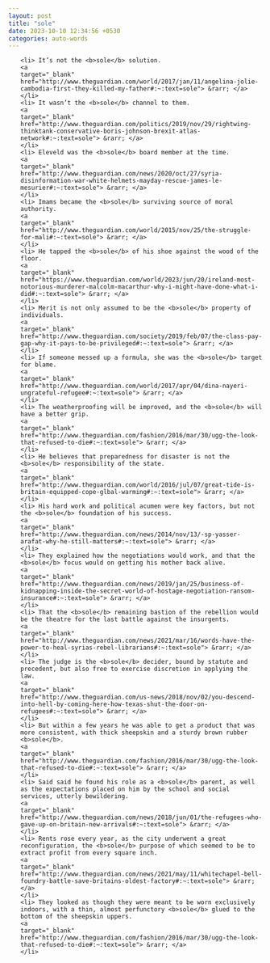```yaml
---
layout: post
title: "sole"
date: 2023-10-10 12:34:56 +0530
categories: auto-words
---
```

<ol>

    <li> It’s not the <b>sole</b> solution.
    <a 
    target="_blank" 
    href="http://www.theguardian.com/world/2017/jan/11/angelina-jolie-cambodia-first-they-killed-my-father#:~:text=sole"> &rarr; </a>
    </li>
    <li> It wasn’t the <b>sole</b> channel to them.
    <a 
    target="_blank" 
    href="http://www.theguardian.com/politics/2019/nov/29/rightwing-thinktank-conservative-boris-johnson-brexit-atlas-network#:~:text=sole"> &rarr; </a>
    </li>
    <li> Eleveld was the <b>sole</b> board member at the time.
    <a 
    target="_blank" 
    href="http://www.theguardian.com/news/2020/oct/27/syria-disinformation-war-white-helmets-mayday-rescue-james-le-mesurier#:~:text=sole"> &rarr; </a>
    </li>
    <li> Imams became the <b>sole</b> surviving source of moral authority.
    <a 
    target="_blank" 
    href="http://www.theguardian.com/world/2015/nov/25/the-struggle-for-mali#:~:text=sole"> &rarr; </a>
    </li>
    <li> He tapped the <b>sole</b> of his shoe against the wood of the floor.
    <a 
    target="_blank" 
    href="https://www.theguardian.com/world/2023/jun/20/ireland-most-notorious-murderer-malcolm-macarthur-why-i-might-have-done-what-i-did#:~:text=sole"> &rarr; </a>
    </li>
    <li> Merit is not only assumed to be the <b>sole</b> property of individuals.
    <a 
    target="_blank" 
    href="http://www.theguardian.com/society/2019/feb/07/the-class-pay-gap-why-it-pays-to-be-privileged#:~:text=sole"> &rarr; </a>
    </li>
    <li> If someone messed up a formula, she was the <b>sole</b> target for blame.
    <a 
    target="_blank" 
    href="http://www.theguardian.com/world/2017/apr/04/dina-nayeri-ungrateful-refugee#:~:text=sole"> &rarr; </a>
    </li>
    <li> The weatherproofing will be improved, and the <b>sole</b> will have a better grip.
    <a 
    target="_blank" 
    href="http://www.theguardian.com/fashion/2016/mar/30/ugg-the-look-that-refused-to-die#:~:text=sole"> &rarr; </a>
    </li>
    <li> He believes that preparedness for disaster is not the <b>sole</b> responsibility of the state.
    <a 
    target="_blank" 
    href="http://www.theguardian.com/world/2016/jul/07/great-tide-is-britain-equipped-cope-glbal-warming#:~:text=sole"> &rarr; </a>
    </li>
    <li> His hard work and political acumen were key factors, but not the <b>sole</b> foundation of his success.
    <a 
    target="_blank" 
    href="http://www.theguardian.com/news/2014/nov/13/-sp-yasser-arafat-why-he-still-matters#:~:text=sole"> &rarr; </a>
    </li>
    <li> They explained how the negotiations would work, and that the <b>sole</b> focus would on getting his mother back alive.
    <a 
    target="_blank" 
    href="http://www.theguardian.com/news/2019/jan/25/business-of-kidnapping-inside-the-secret-world-of-hostage-negotiation-ransom-insurance#:~:text=sole"> &rarr; </a>
    </li>
    <li> That the <b>sole</b> remaining bastion of the rebellion would be the theatre for the last battle against the insurgents.
    <a 
    target="_blank" 
    href="http://www.theguardian.com/news/2021/mar/16/words-have-the-power-to-heal-syrias-rebel-librarians#:~:text=sole"> &rarr; </a>
    </li>
    <li> The judge is the <b>sole</b> decider, bound by statute and precedent, but also free to exercise discretion in applying the law.
    <a 
    target="_blank" 
    href="http://www.theguardian.com/us-news/2018/nov/02/you-descend-into-hell-by-coming-here-how-texas-shut-the-door-on-refugees#:~:text=sole"> &rarr; </a>
    </li>
    <li> But within a few years he was able to get a product that was more consistent, with thick sheepskin and a sturdy brown rubber <b>sole</b>.
    <a 
    target="_blank" 
    href="http://www.theguardian.com/fashion/2016/mar/30/ugg-the-look-that-refused-to-die#:~:text=sole"> &rarr; </a>
    </li>
    <li> Said said he found his role as a <b>sole</b> parent, as well as the expectations placed on him by the school and social services, utterly bewildering.
    <a 
    target="_blank" 
    href="http://www.theguardian.com/news/2018/jun/01/the-refugees-who-gave-up-on-britain-new-arrivals#:~:text=sole"> &rarr; </a>
    </li>
    <li> Rents rose every year, as the city underwent a great reconfiguration, the <b>sole</b> purpose of which seemed to be to extract profit from every square inch.
    <a 
    target="_blank" 
    href="http://www.theguardian.com/news/2021/may/11/whitechapel-bell-foundry-battle-save-britains-oldest-factory#:~:text=sole"> &rarr; </a>
    </li>
    <li> They looked as though they were meant to be worn exclusively indoors, with a thin, almost perfunctory <b>sole</b> glued to the bottom of the sheepskin uppers.
    <a 
    target="_blank" 
    href="http://www.theguardian.com/fashion/2016/mar/30/ugg-the-look-that-refused-to-die#:~:text=sole"> &rarr; </a>
    </li>